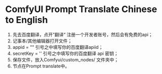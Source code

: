 # ComfyUI Prompt Translate Chinese to English
1. 先去百度翻译，点开”翻译“ 注册一个开发者账号，然后会有免费的api；
2. 记事本/其他编辑器打开文件；
3. appid = "" 引号之中填写你的百度翻译apiid；
4. secretKey = ''  引号之中填写你的百度翻译 api 密钥；
5. 保存文件，放入Comfyui/custom_nodes/ 文件夹中；
6. 节点在Prompt translate中。
